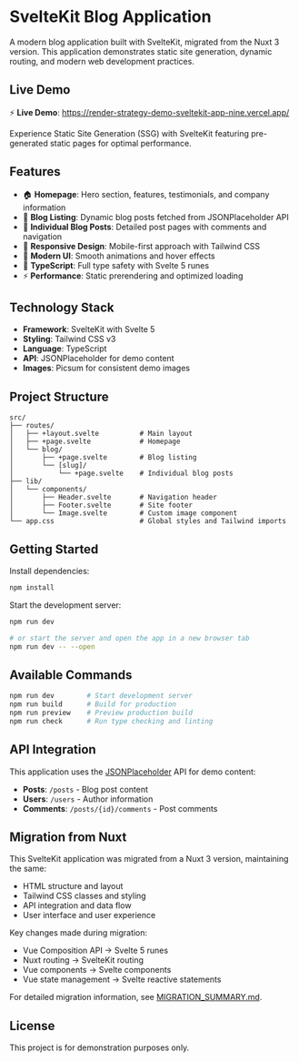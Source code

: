 # SvelteKit Blog Application

A modern blog application built with SvelteKit, migrated from the Nuxt 3 version. This application demonstrates static site generation, dynamic routing, and modern web development practices.

## Live Demo

⚡ **Live Demo**: <https://render-strategy-demo-sveltekit-app-nine.vercel.app/>

Experience Static Site Generation (SSG) with SvelteKit featuring pre-generated static pages for optimal performance.

## Features

- 🏠 **Homepage**: Hero section, features, testimonials, and company information
- 📝 **Blog Listing**: Dynamic blog posts fetched from JSONPlaceholder API
- 📖 **Individual Blog Posts**: Detailed post pages with comments and navigation
- 📱 **Responsive Design**: Mobile-first approach with Tailwind CSS
- 🎨 **Modern UI**: Smooth animations and hover effects
- 🔧 **TypeScript**: Full type safety with Svelte 5 runes
- ⚡ **Performance**: Static prerendering and optimized loading

## Technology Stack

- **Framework**: SvelteKit with Svelte 5
- **Styling**: Tailwind CSS v3
- **Language**: TypeScript
- **API**: JSONPlaceholder for demo content
- **Images**: Picsum for consistent demo images

## Project Structure

```
src/
├── routes/
│   ├── +layout.svelte          # Main layout
│   ├── +page.svelte            # Homepage
│   └── blog/
│       ├── +page.svelte        # Blog listing
│       └── [slug]/
│           └── +page.svelte    # Individual blog posts
├── lib/
│   └── components/
│       ├── Header.svelte       # Navigation header
│       ├── Footer.svelte       # Site footer
│       └── Image.svelte        # Custom image component
└── app.css                     # Global styles and Tailwind imports
```

## Getting Started

Install dependencies:

```bash
npm install
```

Start the development server:

```bash
npm run dev

# or start the server and open the app in a new browser tab
npm run dev -- --open
```

## Available Commands

```bash
npm run dev        # Start development server
npm run build      # Build for production
npm run preview    # Preview production build
npm run check      # Run type checking and linting
```

## API Integration

This application uses the [JSONPlaceholder](https://jsonplaceholder.typicode.com/) API for demo content:

- **Posts**: `/posts` - Blog post content
- **Users**: `/users` - Author information
- **Comments**: `/posts/{id}/comments` - Post comments

## Migration from Nuxt

This SvelteKit application was migrated from a Nuxt 3 version, maintaining the same:
- HTML structure and layout
- Tailwind CSS classes and styling
- API integration and data flow
- User interface and user experience

Key changes made during migration:
- Vue Composition API → Svelte 5 runes
- Nuxt routing → SvelteKit routing
- Vue components → Svelte components
- Vue state management → Svelte reactive statements

For detailed migration information, see [MIGRATION_SUMMARY.md](./MIGRATION_SUMMARY.md).

## License

This project is for demonstration purposes only.
